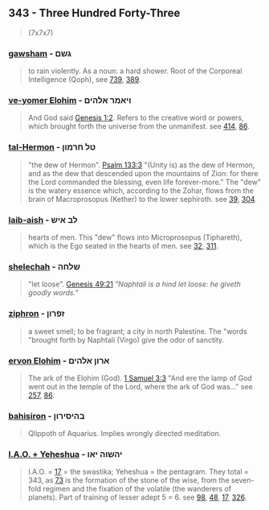 ## 343 - Three Hundred Forty-Three
> (7x7x7)

### [gawsham](/keys/GShM) - גשם
> to rain violently. As a noun: a hard shower. Root of the Corporeal Intelligence (Qoph), see [739](739), [389](389).

### [ve-yomer Elohim](/keys/VIAMR.ALHIM) - ויאמר אלהים
> And God said [Genesis 1:2](http://biblehub.com/genesis/1-2.htm). Refers to the creative word or powers, which brought forth the universe from the unmanifest. see [414](414), [86](86).

### [tal-Hermon](/keys/TL.ChRMVN) - טל חרמון
> "the dew of Hermon". [Psalm 133:3](http://biblehub.com/psalms/133-3.htm) "(Unity is) as the dew of Hermon, and as the dew that descended upon the mountains of Zion: for there the Lord commanded the blessing, even life forever-more." The "dew" is the watery essence which, according to the Zohar, flows from the brain of Macroprosopus (Kether) to the lower sephiroth. see [39](39), [304](304).

### [laib-aish](/keys/LB-AISh) - לב איש
> hearts of men. This "dew" flows into Microprosopus (Tiphareth), which is the Ego seated in the hearts of men. see [32](32), [311](311).

### [shelechah](/keys/ShLChH) - שלחה
> "let loose". [Genesis 49:21](http://biblehub.com/genesis/49-21.htm) *"Naphtali is a hind let loose: he giveth goodly words."*

### [ziphron](/keys/ZPRVN) - זפרון
> a sweet smell; to be fragrant; a city in north Palestine. The "words "brought forth by Naphtali (Virgo) give the odor of sanctity.

### [ervon Elohim](/keys/ARVN.ALHIM) - ארון אלהים
> The ark of the Elohim (God). [1 Samuel 3:3](http://biblehub.com/1_samuel/3-3.htm) "And ere the lamp of God went out in the temple of the Lord, where the ark of God was..." see [257](257), [86](86).

### [bahisiron](/keys/BHISIRVN) - בהיסירון
> Qlippoth of Aquarius. Implies wrongly directed meditation.

### [I.A.O. + Yeheshua](/keys/IHShVH.IAV) - יהשוה יאו
> I.A.O. = [17](17) = the swastika; Yeheshua = the pentagram. They total = 343, as [73](73) is the formation of the stone of the wise, from the seven-fold regimen and the fixation of the volatile (the wanderers of planets). Part of training of lesser adept 5 = 6. see [98](98), [48](48), [17](17), [326](326).